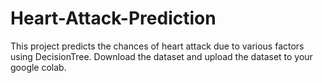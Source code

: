 # Heart-Attack-Prediction
This project predicts the chances of heart attack due to various factors using DecisionTree. Download the dataset and upload the dataset to your google colab.
